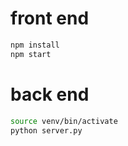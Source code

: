 # front end

```bash
npm install
npm start
```





# back end

```bash
source venv/bin/activate
python server.py
```



